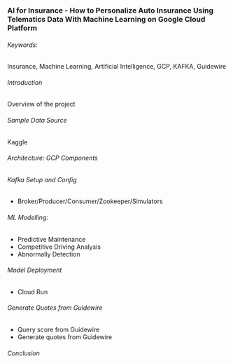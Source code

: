 ### AI for Insurance - How to Personalize Auto Insurance Using Telematics Data With Machine Learning on Google Cloud Platform

###### Keywords:
Insurance, Machine Learning, Artificial Intelligence, GCP, KAFKA, Guidewire

###### Introduction
Overview of the project

###### Sample Data Source
Kaggle

###### Architecture: GCP Components

###### Kafka Setup and Config
- Broker/Producer/Consumer/Zookeeper/Simulators


###### ML Modelling:
- Predictive Maintenance
- Competitive Driving Analysis
- Abnormally Detection

###### Model Deployment
- Cloud Run

###### Generate Quotes from Guidewire
- Query score from Guidewire
- Generate quotes from Guidewire

###### Conclusion